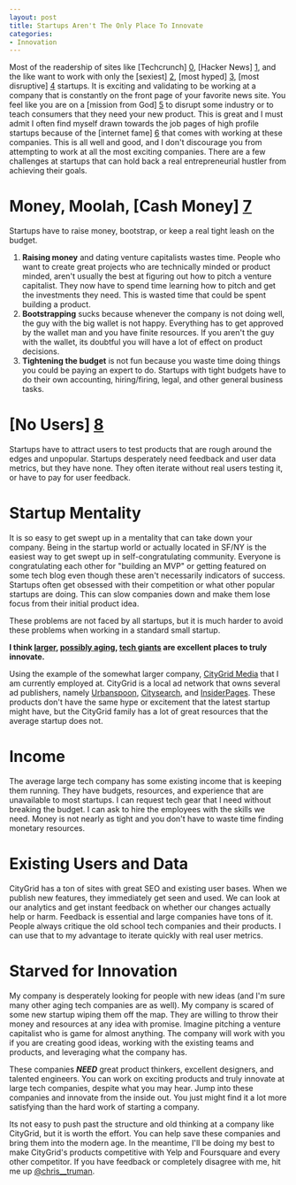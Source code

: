 ```yaml
---
layout: post
title: Startups Aren't The Only Place To Innovate
categories:
- Innovation
---
```


Most of the readership of sites like [Techcrunch] [0], [Hacker News] [1], and the like want to work with only the [sexiest] [2], [most hyped] [3], [most disruptive] [4] startups.  It is exciting and validating to be working at a company that is constantly on the front page of your favorite news site.  You feel like you are on a [mission from God] [5] to disrupt some industry or to teach consumers that they need your new product.  This is great and I must admit I often find myself drawn towards the job pages of high profile startups because of the [internet fame] [6] that comes with working at these companies.  This is all well and good, and I don't discourage you from attempting to work at all the most exciting companies.  There are a few challenges at startups that can hold back a real entrepreneurial hustler from achieving their goals.

# Money, Moolah, [Cash Money] [7]
Startups have to raise money, bootstrap, or keep a real tight leash on the budget.  
1. **Raising money** and dating venture capitalists wastes time.  People who want to create great projects who are technically minded or product minded, aren't usually the best at figuring out how to pitch a venture capitalist.  They now have to spend time learning how to pitch and get the investments they need.  This is wasted time that could be spent building a product.
2. **Bootstrapping** sucks because whenever the company is not doing  well, the guy with the big wallet is not happy.  Everything has to get approved by the wallet man and you have finite resources.  If you aren't the guy with the wallet, its doubtful you will have a lot of effect on product decisions.
3. **Tightening the budget** is not fun because you waste time doing things you could be paying an expert to do.  Startups with tight budgets have to do their own accounting, hiring/firing, legal, and other general business tasks.  

# [No Users] [8]
Startups have to attract users to test products that are rough around the edges and unpopular.  Startups desperately need feedback and user data metrics, but they have none.  They often iterate without real users testing it, or have to pay for user feedback.  

# Startup Mentality
It is so easy to get swept up in a mentality that can take down your company.  Being in the startup world or actually located in SF/NY is the easiest way to get swept up in self-congratulating community.  Everyone is congratulating each other for "building an MVP" or getting featured on some tech blog even though these aren't necessarily indicators of success.  Startups often get obsessed with their competition or what other popular startups are doing.  This can slow companies down and make them lose focus from their initial product idea.

These problems are not faced by all startups, but it is much harder to avoid these problems when working in a standard small startup.

**I think [larger][9], [possibly aging][10], [tech giants][11] are excellent places to truly innovate.**

Using the example of the somewhat larger company, [CityGrid Media](http://citygrid.com) that I am currently employed at.  CityGrid is a local ad network that owns several ad publishers, namely [Urbanspoon](http://urbanspoon.com), [Citysearch](http://citysearch.com), and [InsiderPages](http://insiderpages.com).  These products don't have the same hype or excitement that the latest startup might have, but the CityGrid family has a lot of great resources that the average startup does not.

# Income
The average large tech company has some existing income that is keeping them running.  They have budgets, resources, and experience that are unavailable to most startups.  I can request tech gear that I need without breaking the budget.  I can ask to hire the employees with the skills we need.  Money is not nearly as tight and you don't have to waste time finding monetary resources.

# Existing Users and Data
CityGrid has a ton of sites with great SEO and existing user bases.  When we publish new features, they immediately get seen and used.  We can look at our analytics and get instant feedback on whether our changes actually help or harm.  Feedback is essential and large companies have tons of it.  People always critique the old school tech companies and their products.  I can use that to my advantage to iterate quickly with real user metrics.

# Starved for Innovation
My company is desperately looking for people with new ideas (and I'm sure many other aging tech companies are as well).  My company is scared of some new startup wiping them off the map.  They are willing to throw their money and resources at any idea with promise.  Imagine pitching a venture capitalist who is game for almost anything.  The company will work with you if you are creating good ideas, working with the existing teams and products, and leveraging what the company has.  

These companies ***NEED*** great product thinkers, excellent designers, and talented engineers.  You can work on exciting products and truly innovate at large tech companies, despite what you may hear.  Jump into these companies and innovate from the inside out.  You just might find it a lot more satisfying than the hard work of starting a company.  

Its not easy to push past the structure and old thinking at a company like CityGrid, but it is worth the effort.  You can help save these companies and bring them into the modern age.  In the meantime, I'll be doing my best to make CityGrid's products competitive with Yelp and Foursquare and every other competitor.  If you have feedback or completely disagree with me, hit me up [@chris__truman][20].

[0]: http://techcrunch.com/2012/10/10/shrink-to-grow-citysearch-and-urbanspoon-parent-company-citygrid-lays-off-15-of-its-employees/
[1]: http://news.ycombinator.com/item?id=540503
[2]: https://squareup.com/ "Square"
[3]: http://www.snapchat.com/ "Snapchat"
[4]: http://www.uber.com/ "Uber"
[5]: http://www.youtube.com/watch?v=MKZSqd5Y8nA "Blues Brothers"
[6]: http://klout.com/ "Klout"
[7]: http://www.urbandictionary.com/define.php?term=cash%20money "Urban Dictionary"
[8]: http://www.myspace.com "MySpace"
[9]: http://www.yahoo.com/ "Yahoo"
[10]: http://www.citygrid.com/ "CityGrid"
[11]: http://www.aol.com/ "AOL"
[12]: http://www.citygrid.com/ "CityGrid"
[13]: http://www.urbanspoon.com/ "Urbanspoon"
[14]: http://www.citysearch.com/ "Citysearch"
[15]: http://www.InsiderPages.com/ "InsiderPages"
[20]: https://twitter.com/chris__truman
